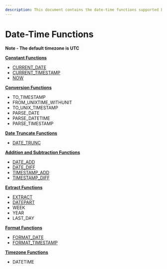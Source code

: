 ```yaml
---
description: This document contains the date-time functions supported by e6data
---
```


# Date-Time Functions

**Note - The default timezone is UTC**

[**Constant Functions**](https://app.gitbook.com/o/CLn7sDaP4M1F3t7m8X0L/s/eVBYKZm1xFKFFVzS0lRJ/\~/changes/763/supported-sql-functions/date-time-functions/constant-functions)

* [CURRENT\_DATE](./#current\_date)
* [CURRENT\_TIMESTAMP](./#current\_timestamp)
* [NOW](./#now)

[**Conversion Functions**](https://app.gitbook.com/o/CLn7sDaP4M1F3t7m8X0L/s/eVBYKZm1xFKFFVzS0lRJ/\~/changes/763/supported-sql-functions/date-time-functions/conversion-functions)

* TO\_TIMESTAMP
* FROM\_UNIXTIME\_WITHUNIT
* TO\_UNIX\_TIMESTAMP
* PARSE\_DATE
* PARSE\_DATETIME
* PARSE\_TIMESTAMP

[**Date Truncate Functions**](https://app.gitbook.com/o/CLn7sDaP4M1F3t7m8X0L/s/eVBYKZm1xFKFFVzS0lRJ/\~/changes/763/supported-sql-functions/date-time-functions/date-truncate-function)

* [DATE\_TRUNC](./#date\_trunc-unit-less-than-expr-greater-than)

[**Addition and Subtraction Functions**](https://app.gitbook.com/o/CLn7sDaP4M1F3t7m8X0L/s/eVBYKZm1xFKFFVzS0lRJ/\~/changes/763/supported-sql-functions/date-time-functions/addition-and-subtraction-functions)

* [DATE\_ADD](./#date\_add-unit-value-less-than-date-expr-greater-than)
* [DATE\_DIFF](./#date\_diff-less-than-date-expr1-greater-than-less-than-date-expr2-greater-than-less-than-unit-greater)
* [TIMESTAMP\_ADD](./#timestamp\_add-unit-value-less-than-timestamp-expr-greater-than)
* [TIMESTAMP\_DIFF](./#timestamp\_diff-less-than-timestamp-expr1-greater-than-less-than-timestamp-expr2-greater-than-unit)

[**Extract Functions**](https://app.gitbook.com/o/CLn7sDaP4M1F3t7m8X0L/s/eVBYKZm1xFKFFVzS0lRJ/\~/changes/763/supported-sql-functions/date-time-functions/extraction-functions)

* [EXTRACT](./#extract-unit-from-less-than-datetime-expr-greater-than)
* [DATEPART](./#datepart-unit-less-than-expr-greater-than)
* WEEK
* YEAR
* LAST\_DAY

[**Format Functions**](https://app.gitbook.com/o/CLn7sDaP4M1F3t7m8X0L/s/eVBYKZm1xFKFFVzS0lRJ/\~/changes/763/supported-sql-functions/date-time-functions/format-functions)

* [FORMAT\_DATE](./#format\_date-less-than-expr-greater-than-format)
* [FORMAT\_TIMESTAMP](./#format\_timestamp-less-than-expr-greater-than-format)

[**Timezone Functions**](https://app.gitbook.com/o/CLn7sDaP4M1F3t7m8X0L/s/eVBYKZm1xFKFFVzS0lRJ/\~/changes/763/supported-sql-functions/date-time-functions/timezone-functions)

* DATETIME

